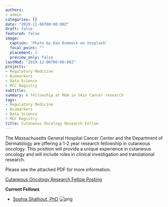 ```yaml
---
authors:
- admin
categories: []
date: "2019-12-06T00:00:00Z"
draft: false
featured: false
image:
  caption: 'Photo by Dan Dimmock on Unsplash'
  focal_point: ""
  placement: 2
  preview_only: false
lastMod: "2019-12-06T00:00:00Z"
projects: 
- Regulatory Medicine
- Biomarkers
- Data Science
- MCC Registry
subtitle: 
summary: A fellowship at MGH in Skin Cancer research 
tags: 
- Regulatory Medicine
- Biomarkers
- Data Science
- MCC Registry
title: Cutaneous Oncology Research Fellow
---
```


The Massachusetts General Hospital Cancer Center and the Department of Dermatology are offering a 1-2 year research fellowship in cutaneous oncology. This position will provide a unique experience in cutaneous oncology and will include roles in clinical investigation and translational research. 

Please see the attached PDF for more information.

[Cutaneous Oncology Research Fellow Posting](./CORF-post.pdf)

**Current Fellows**  
- [Sophia Shalhout, PhD](https://www.themillerlab.io/authors/fellows/)
![png](/img/SZS.png)
